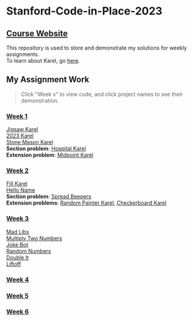 # Stanford-Code-in-Place-2023

## [Course Website](https://codeinplace.stanford.edu/)  
This repository is used to store and demonstrate my solutions for weekly assignments.  
To learn about Karel, go [here](https://compedu.stanford.edu/karel-reader/docs/python/en/chapter1.html).

## My Assignment Work

> Click "Week x" to view code, and click project names to see their demonstration.  

### [Week 1](Week1)  
[Jigsaw Karel](https://codeinplace.stanford.edu/cip3/share/p9nZ0wap8i7Bp3RoXOug)  
[2023 Karel](https://codeinplace.stanford.edu/cip3/share/VN6lRm0xZvn1v8R2omqv)  
[Stone Mason Karel](https://codeinplace.stanford.edu/cip3/share/8RiZHD5u1hZ0P7Hydt8y)  
**Section problem**: [Hospital Karel](https://codeinplace.stanford.edu/cip3/share/yAX3i8THWRqdGw7EE2w3)  
**Extension problem**: [Midpoint Karel](https://codeinplace.stanford.edu/cip3/share/LawoC5YLdD19mmsA58VK)

### [Week 2](Week2)  
[Fill Karel](https://codeinplace.stanford.edu/cip3/share/7RtQ77m3qC9SzaJHViOp)  
[Hello Name](https://codeinplace.stanford.edu/cip3/share/lEI4v7zXyOPuMC7lk1TV)  
**Section problem**: [Spread Beepers](https://codeinplace.stanford.edu/cip3/share/PABXLdqiEsEtC6CK56ML)  
**Extension problems**: [Random Painter Karel](https://codeinplace.stanford.edu/cip3/share/bmYxxCi27dAykGoYnT6j), [Checkerboard Karel](https://codeinplace.stanford.edu/cip3/share/f7FXqWsRljIWJY4uwniQ)  

### [Week 3](Week3)  
[Mad Libs](https://codeinplace.stanford.edu/cip3/share/6Vgajz5Ty9ngpXUY8inB)  
[Multiply Two Numbers](https://codeinplace.stanford.edu/cip3/share/ugNukBPM9jsxpPvxiZIW)  
[Joke Bot](https://codeinplace.stanford.edu/cip3/share/tHthwM4U85ZE57LjQqaG)  
[Random Numbers](https://codeinplace.stanford.edu/cip3/share/WI2qh0A50S0L9dt19to2)  
[Double It](https://codeinplace.stanford.edu/cip3/share/xPSoMfXLwlCp9iinPCpt)  
[Liftoff](https://codeinplace.stanford.edu/cip3/share/Z20jSdA0Tq81vtI3Bxwg)  

### [Week 4](Week4)  

### [Week 5](Week5)  

### [Week 6](Week6)  
